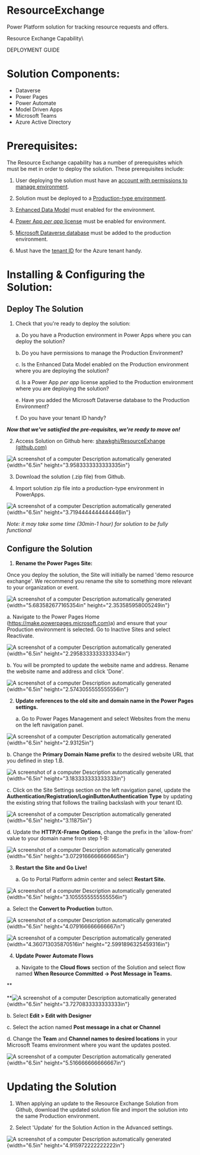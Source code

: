 # ResourceExchange
Power Platform solution for tracking resource requests and offers.

Resource Exchange Capability\


DEPLOYMENT GUIDE

# Solution Components:

-   Dataverse
-   Power Pages
-   Power Automate
-   Model Driven Apps
-   Microsoft Teams
-   Azure Active Directory

# Prerequisites:

The Resource Exchange capability has a number of prerequisites which
must be met in order to deploy the solution. These prerequisites
include:

1.  User deploying the solution must have an [account with permissions
    to manage
    environment](https://learn.microsoft.com/en-us/power-platform/admin/control-user-access).

2.  Solution must be deployed to a [Production-type
    environment](https://learn.microsoft.com/en-us/power-platform/admin/environments-overview).

3.  [Enhanced Data
    Model](https://learn.microsoft.com/en-us/power-pages/admin/enhanced-data-model)
    must enabled for the environment.

4.  [Power App *per app*
    license](https://learn.microsoft.com/en-us/power-platform/admin/about-powerapps-perapp)
    must be enabled for environment.

5.  [Microsoft Dataverse
    database](https://learn.microsoft.com/en-us/power-platform/admin/create-database)
    must be added to the production environment.

6.  Must have the [tenant
    ID](https://learn.microsoft.com/en-us/azure/active-directory/fundamentals/how-to-find-tenant)
    for the Azure tenant handy.

# Installing & Configuring the Solution: 

## Deploy The Solution

1.  Check that you're ready to deploy the solution:

    a.  Do you have a Production environment in Power Apps where you can
        deploy the solution?

    b.  Do you have permissions to manage the Production Environment?

    c.  Is the Enhanced Data Model enabled on the Production environment
        where you are deploying the solution?

    d.  Is a Power App *per app* license applied to the Production
        environment where you are deploying the solution?

    e.  Have you added the Microsoft Dataverse database to the
        Production Environment?

    f.  Do you have your tenant ID handy?

***Now that we've satisfied the pre-requisites, we're ready to move
on!***

2.  Access Solution on Github here: [shawkghi/ResourceExhange
    (github.com)](https://github.com/shawkghi/ResourceExhange)

![A screenshot of a computer Description automatically
generated](media/image1.png){width="6.5in"
height="3.9583333333333335in"}

3.  Download the solution (.zip file) from Github.

4.  Import solution zip file into a production-type environment in
    PowerApps.

![A screenshot of a computer Description automatically
generated](media/image2.png){width="6.5in"
height="3.7194444444444446in"}

*Note: it may take some time (30min-1 hour) for solution to be fully
functional*

## Configure the Solution

1.  **Rename the Power Pages Site:**

Once you deploy the solution, the Site will initially be named 'demo
resource exchange'. We recommend you rename the site to something more
relevant to your organization or event.

![A screenshot of a computer Description automatically
generated](media/image3.png){width="5.683582677165354in"
height="2.353585958005249in"}

a.  Navigate to the Power Pages Home
    ([https://make.powerpages.microsoft.com)](https://make.powerpages.microsoft.com)a)
    and ensure that your Production environment is selected. Go to
    Inactive Sites and select Reactivate.

![A screenshot of a computer Description automatically
generated](media/image4.png){width="6.5in"
height="2.2958333333333334in"}

b.  You will be prompted to update the website name and address. Rename
    the website name and address and click 'Done'.

![A screenshot of a computer Description automatically
generated](media/image5.png){width="6.5in"
height="2.5743055555555556in"}

2.  **Update references to the old site and domain name in the Power
    Pages settings.**

    a.  Go to Power Pages Management and select Websites from the menu
        on the left navigation panel.

![A screenshot of a computer Description automatically
generated](media/image6.png){width="6.5in" height="2.93125in"}

b.  Change the **Primary Domain Name prefix** to the desired website URL
    that you defined in step 1.B.

![A screenshot of a computer Description automatically
generated](media/image7.png){width="6.5in" height="3.183333333333333in"}

c.  Click on the Site Settings section on the left navigation panel,
    update the **Authentication/Registration/LoginButtonAuthentication
    Type** by updating the existing string that follows the trailing
    backslash with your tenant ID.

![A screenshot of a computer Description automatically
generated](media/image8.png){width="6.5in" height="3.11875in"}

d.  Update the **HTTP/X-Frame Options**, change the prefix in the
    'allow-from' value to your domain name from step 1-B:

![A screenshot of a computer Description automatically
generated](media/image9.png){width="6.5in"
height="3.0729166666666665in"}

3.  **Restart the Site and Go Live!**

    a.  Go to Portal Platform admin center and select **Restart Site.**

![A screenshot of a computer Description automatically
generated](media/image10.png){width="6.5in"
height="3.1055555555555556in"}

a.  Select the **Convert to Production** button.

![A screenshot of a computer Description automatically
generated](media/image11.png){width="6.5in"
height="4.079166666666667in"}

![A screenshot of a computer Description automatically
generated](media/image12.png){width="4.360713035870516in"
height="2.5991896325459316in"}

4.  **Update Power Automate Flows**

    a.  Navigate to the **Cloud flows** section of the Solution and
        select flow named **When Resource Committed -\> Post Message in
        Teams.**

**\
\
**![A screenshot of a computer Description automatically
generated](media/image13.png){width="6.5in"
height="3.7270833333333333in"}

b.  Select **Edit \> Edit with Designer**

c.  Select the action named **Post message in a chat or Channel**

d.  Change the **Team** and **Channel names to desired locations** in
    your Microsoft Teams environment where you want the updates posted.

![A screenshot of a computer Description automatically
generated](media/image14.png){width="6.5in"
height="5.516666666666667in"}

# Updating the Solution

1.  When applying an update to the Resource Exchange Solution from
    Github, download the updated solution file and import the solution
    into the same Production environment.

2.  Select 'Update' for the Solution Action in the Advanced settings.

![A screenshot of a computer Description automatically
generated](media/image15.png){width="6.5in"
height="4.915972222222222in"}
